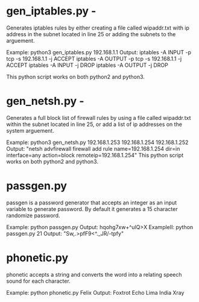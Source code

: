 # gen_iptables.py -
Generates iptables rules by either creating a file called wipaddr.txt with ip address in the subnet located in line 25 or adding the subnets to the arguement.

Example: python3 gen_iptables.py 192.168.1.1
Output: 
iptables -A INPUT -p tcp -s 192.168.1.1 -j ACCEPT
iptables -A OUTPUT -p tcp -s 192.168.1.1 -j ACCEPT
iptables -A INPUT -j DROP
iptables -A OUTPUT -j DROP

This python script works on both python2 and python3.

# gen_netsh.py -
Generates a full block list of firewall rules by using a file called wipaddr.txt within the subnet located in line 25, or add a list of ip addresses on the system arguement.

Example: python3 gen_netsh.py 192.168.1.253 192.168.1.254 192.168.1.252
Output: "netsh advfirewall firewall add rule name=192.168.1.254 dir=in interface=any action=block remoteip=192.168.1.254"
This python script works on both python2 and python3.

# passgen.py
passgen is a password generator that accepts an integer as an input variable to generate password. By default it generates a 15 character randomize password.

Example: python passgen.py
Output: hqohg7xw+^ulQ>X
ExampleII: python passgen.py 21
Output: "Sw,.>pfF9<^._JR/-tpfy"

# phonetic.py
phonetic accepts a string and converts the word into a relating speech sound for each character.

Example: python phonetic.py Felix
Output: Foxtrot Echo Lima India Xray
